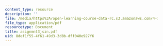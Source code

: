 ```yaml
---
content_type: resource
description: ''
file: /media/https%3A/open-learning-course-data-rc.s3.amazonaws.com/4-125a-architecture-studio-building-in-landscapes-fall-2005/8def1f554f6149d33d8bdff040e927f6_asignmnt3jsin.pdf
file_type: application/pdf
resourcetype: Document
title: asignmnt3jsin.pdf
uid: 8def1f55-4f61-49d3-3d8b-dff040e927f6
---
```

